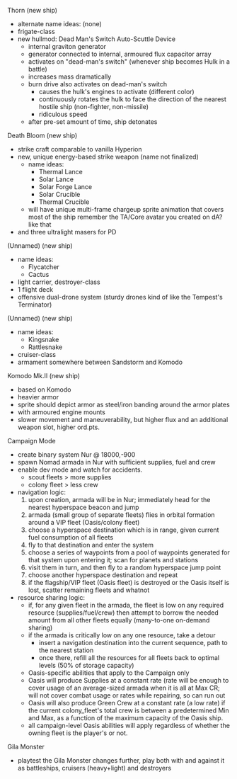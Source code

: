 Thorn (new ship)
  * alternate name ideas: (none)
  * frigate-class
  * new hullmod: Dead Man's Switch Auto-Scuttle Device
    * internal graviton generator
     * generator connected to internal, armoured flux capacitor array
      * activates on "dead-man's switch" (whenever ship becomes Hulk in a battle)
      * increases mass dramatically
    * burn drive also activates on dead-man's switch
      * causes the hulk's engines to activate (different color)
      * continuously rotates the hulk to face the direction of the nearest hostile ship (non-fighter, non-missile)
      * ridiculous speed
    * after pre-set amount of time, ship detonates

Death Bloom (new ship)
  * strike craft comparable to vanilla Hyperion
  * new, unique energy-based strike weapon (name not finalized)
    * name ideas:
      * Thermal Lance
      * Solar Lance
      * Solar Forge Lance
      * Solar Crucible
      * Thermal Crucible
    * will have unique multi-frame chargeup sprite animation that covers most of the ship
      remember the TA/Core avatar you created on dA? like that
  * and three ultralight masers for PD

(Unnamed) (new ship)
  * name ideas:
    * Flycatcher
    * Cactus
  * light carrier, destroyer-class
  * 1 flight deck
  * offensive dual-drone system (sturdy drones kind of like the Tempest's Terminator)
  
(Unnamed) (new ship)
  * name ideas:
    * Kingsnake
    * Rattlesnake
  * cruiser-class
  * armament somewhere between Sandstorm and Komodo

Komodo Mk.II (new ship)
  * based on Komodo
  * heavier armor
  * sprite should depict armor as steel/iron banding around the armor plates
  * with armoured engine mounts
  * slower movement and maneuverability, but higher flux and an additional weapon slot, higher ord.pts.

Campaign Mode
  * create binary system Nur @ 18000,-900
  * spawn Nomad armada in Nur with sufficient supplies, fuel and crew
  * enable dev mode and watch for accidents.
    * scout fleets > more supplies
    * colony fleet > less crew
  * navigation logic:
    1. upon creation, armada will be in Nur; immediately head for the nearest hyperspace beacon and jump
    2. armada (small group of separate fleets) flies in orbital formation around a VIP fleet (Oasis/colony fleet)
    3. choose a hyperspace destination which is in range, given current fuel consumption of all fleets
    4. fly to that destination and enter the system
    5. choose a series of waypoints from a pool of waypoints generated for that system upon entering it; scan for planets and stations
    6. visit them in turn, and then fly to a random hyperspace jump point
    7. choose another hyperspace destination and repeat
    8. if the flagship/VIP fleet (Oasis fleet) is destroyed or the Oasis itself is lost, scatter remaining fleets and whatnot
  * resource sharing logic:
    * if, for any given fleet in the armada, the fleet is low on any required resource (supplies/fuel/crew) then attempt to borrow the needed amount from all other fleets equally (many-to-one on-demand sharing)
	* if the armada is critically low on any one resource, take a detour
	  * insert a navigation destination into the current sequence, path to the nearest station
	  * once there, refill all the resources for all fleets back to optimal levels (50% of storage capacity)
	* Oasis-specific abilities that apply to the Campaign only
    * Oasis will produce Supplies at a constant rate (rate will be enough to cover usage of an average-sized armada when it is all at Max CR; will not cover combat usage or rates while repairing, so can run out
    * Oasis will also produce Green Crew at a constant rate (a low rate) if the current colony_fleet's total crew is between a predetermined Min and Max, as a function of the maximum capacity of the Oasis ship.
    * all campaign-level Oasis abilities will apply regardless of whether the owning fleet is the player's or not.
	
Gila Monster
  * playtest the Gila Monster changes further, play both with and against it as battleships, cruisers (heavy+light) and destroyers
    


